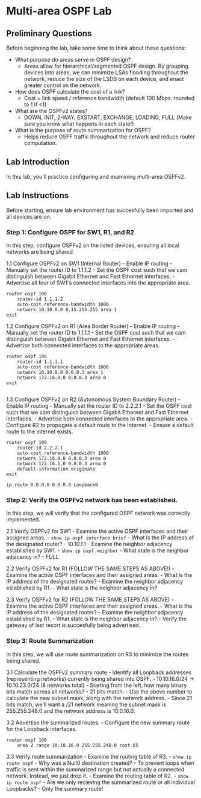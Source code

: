 # Multi-area OSPF Lab


## Preliminary Questions
Before beginning the lab, take some time to think about these questions:
- What purpose do areas serve in OSPF design?
    - Areas allow for hierarchical/segmented OSPF design. 
    By grouping devices into areas, we can minimize LSAs flooding throughout the network, reduce the size of the LSDB on each device, and enact greater control on the network.
- How does OSPF calculate the cost of a link?
    - Cost = link speed / reference bandwidth (default 100 Mbps, rounded to 1 if <1)
- What are the OSPFv2 states?
    - DOWN, INIT, 2-WAY, EXSTART, EXCHANGE, LOADING, FULL (Make sure you know what happens in each state!)
- What is the purpose of route summarization for OSPF?
    - Helps reduce OSPF traffic throughout the network and reduce router computation.

## Lab Introduction
In this lab, you'll practice configuring and examining multi-area OSPFv2.

## Lab Instructions
Before starting, ensure lab environment has succesfully been imported and all devices are on.

### Step 1: Configure OSPF for SW1, R1, and R2
In this step, configure OSPFv2 on the listed devices, ensuring all local networks are being shared.

1.1 Configure OSPFv2 on SW1 (Internal Router)
    - Enable IP routing
    - Manually set the router ID to 1.1.1.2
    - Set the OSPF cost such that we cam distinguish between Gigabit Ethernet and Fast Ethernet interfaces.
    - Advertise all four of SW1's connected interfaces into the appropriate area.

```
router ospf 100
    router-id 1.1.1.2
    auto-cost reference-bandwidth 1000
    network 10.10.0.0 0.15.255.255 area 1
exit

```

1.2 Configure OSPFv2 on R1 (Area Border Router)
    - Enable IP routing
    - Manually set the router ID to 1.1.1.1
    - Set the OSPF cost such that we cam distinguish between Gigabit Ethernet and Fast Ethernet interfaces.
    - Advertise both connected interfaces to the appropriate areas.

```
router ospf 100
    router-id 1.1.1.1
    auto-cost reference-bandwidth 1000
    network 10.10.0.0 0.0.0.3 area 1
    network 172.16.0.0 0.0.0.3 area 0
exit


```

1.3 Configure OSPFv2 on R2 (Autonomous System Boundary Router)
    - Enable IP routing
    - Manually set the router ID to 2.2.2.1
    - Set the OSPF cost such that we cam distinguish between Gigabit Ethernet and Fast Ethernet interfaces.
    - Advertise both connected interfaces to the appropriate area.
    - Configure R2 to propogate a default route to the Internet.
    - Ensure a default route to the Internet exists.

```
router ospf 100
    router-id 2.2.2.1
    auto-cost reference-bandwidth 1000
    network 172.16.0.0 0.0.0.3 area 0
    network 172.16.1.0 0.0.0.3 area 0
    default-information originate
exit

ip route 0.0.0.0 0.0.0.0 Loopback0
```

### Step 2: Verify the OSPFv2 network has been established.
In this step, we will verify that the configured OSPF network was correctly implemented.

2.1 Verify OSPFv2 for SW1
    - Examine the active OSPF interfaces and their assigned areas.
        - ```show ip ospf interface brief```
    - What is the IP address of the designated router?
        - 10.10.1.1
    - Examine the neighbor adjacency established by SW1.
        - ```show ip ospf neighbor```
    - What state is the neighbor adjacency in?
        - FULL

2.2 Verify OSPFv2 for R1 (FOLLOW THE SAME STEPS AS ABOVE!)
    - Examine the active OSPF interfaces and their assigned areas.
    - What is the IP address of the designated router?
    - Examine the neighbor adjacency established by R1.
    - What state is the neighbor adjacency in?

2.3 Verify OSPFv2 for R2 (FOLLOW THE SAME STEPS AS ABOVE)
    - Examine the active OSPF interfaces and their assigned areas.
    - What is the IP address of the designated router?
    - Examine the neighbor adjacency established by R1.
    - What state is the neighbor adjacency in?
    - Verify the gateway of last resort is succesfully being advertised.   
  
### Step 3: Route Summarization
In this step, we will use route summarization on R3 to minimize the routes being shared.

3.1 Calculate the OSPFv2 summary route
    - Identify all Loopback addresses (representing networks) currently being shared into OSPF.
        - 10.10.16.0/24 -> 10.10.23.0/24 (8 networks total)
    - Starting from the left, how many binary bits match across all networks?
        - 21 bits match. 
    - Use the above number to calculate the new subnet mask, along with the network address.
        - Since 21 bits match, we'll want a /21 network meaning the subnet mask is 255.255.248.0 and the network address is 10.0.16.0.

3.2 Advertise the summarized routes.
    - Configure the new summary route for the Loopback interfaces.

```
router ospf 100
    area 2 range 10.10.16.0 255.255.248.0 cost 65
```

3.3 Verify route summarization
    - Examine the routing table of R3.
        - ```show ip route ospf```
    - Why was a Null0 destination created?
        - To prevent loops when traffic is sent within the summarized range but not actually a connected network. Instead, we just drop it.
    - Examine the routing table of R2.
        - ```show ip route ospf```
    - Are we only recieving the summarized route or all individual Loopbacks?
        - Only the summary route!


